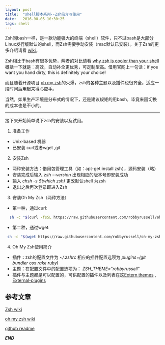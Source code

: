 ```yaml
---
layout: post
title:  "shell脚本系列--Zsh简介与使用"
date:   2016-08-05 10:30:25
tags: shell
---
```


Zsh同bash一样，是一款功能强大的终端（shell）软件，只不过bash是大部分Linux发行版默认的shell，而Zsh需要手动安装（mac默认已安装）。关于Zsh的更多介绍请看 [wiki](https://wiki.archlinux.org/index.php/Zsh_(%E7%AE%80%E4%BD%93%E4%B8%AD%E6%96%87))。

Zsh相比于bash有很多优势，两者的对比请看 [why zsh is cooler than your shell](http://www.slideshare.net/brendon_jag/why-zsh-is-cooler-than-your-shell?next_slideshow=1)
概括一下就是：高效，自动补全更优秀，可定制型高。借用官网上一句话：if you want you hand dirty, this is definitely your choice!

而且随着开源项目 [oh my zsh](https://github.com/robbyrussell/oh-my-zsh)的火爆，zsh的各种主题以及插件也很齐全，适应一段时间后用起来得心应手。

当然，如果生产环境是分布式的情况下，还是建议规矩的用bash，毕竟来回切换的成本也是不小的。

 ***

接下来开始简单说下zsh的安装以及试用。

 1. 准备工作
- Unix-based 机器
- 已安装 curl或者wget ,git
 
 2. 安装Zsh
  - 两种安装方法：借用包管理工具（如：apt-get install zsh），源码安装（略）
  - 安装完成后输入 *zsh --version* 出现相应的版本号即安装成功
  - 输入 *chsh -s $(which zsh)* 更改默认shell 为zsh
  - 退出之后再次登录即进入Zsh

 3. 安装Oh My Zsh（两种方法）
  - 第一种，通过curl:

 ```bash
   sh -c "$(curl -fsSL https://raw.githubusercontent.com/robbyrussell/oh-my-zsh/master/tools/install.sh)"
 ```


  - 第二种，通过wget:  

 ```bash
  sh -c "$(wget https://raw.githubusercontent.com/robbyrussell/oh-my-zsh/master/tools/install.sh -O -)"
 ```

 4. Oh My Zsh使用简介
  - 插件：zsh的配置文件为 *~/.zshrc* 相应的插件配置选项为  *plugins=(git bundler osx rake ruby)*  
  - 主题：在配置文件中的配置选项为： *ZSH_THEME="robbyrussell"*  
  - 插件与主题都是可以配置的，可供配置的插件以及列表在这[Extern themes](https://github.com/robbyrussell/oh-my-zsh/wiki/External-themes) , [External-plugins](https://github.com/robbyrussell/oh-my-zsh/wiki/External-plugins)


## 参考文章

[Zsh wiki](https://wiki.archlinux.org/index.php/Zsh_(%E7%AE%80%E4%BD%93%E4%B8%AD%E6%96%87))

[oh my zsh wiki](https://github.com/robbyrussell/oh-my-zsh/wiki)

[github readme](https://github.com/robbyrussell/oh-my-zsh/wiki/Installing-ZSH)

***END***
